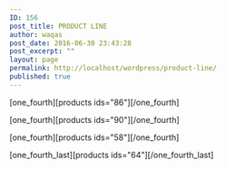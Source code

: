 ```yaml
---
ID: 156
post_title: PRODUCT LINE
author: waqas
post_date: 2016-06-30 23:43:28
post_excerpt: ""
layout: page
permalink: http://localhost/wordpress/product-line/
published: true
---
```

[one_fourth][products ids="86"][/one_fourth]

[one_fourth][products ids="90"][/one_fourth]

[one_fourth][products ids="58"][/one_fourth]

[one_fourth_last][products ids="64"][/one_fourth_last]